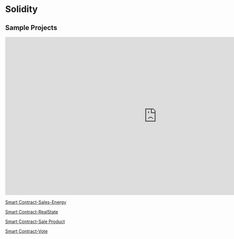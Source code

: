 ﻿---
tags:
  - smartcontract
  - ethereum_ecosystem
---

# Solidity

## Sample Projects 

<iframe width="967" height="506" src="https://www.youtube.com/embed/iPtStz3uIGA" title="YouTube video player" frameborder="0" allow="accelerometer; autoplay; clipboard-write; encrypted-media; gyroscope; picture-in-picture" allowfullscreen></iframe>


[Smart Contract-Sales-Energy](solidity/smart-contract-marketplace-in-energy.md)

[Smart Contract-RealState](solidity/smart-contract-real-estate.md)

[Smart Contract-Sale Product](solidity/smart-contract-sale.md)

[Smart Contract-Vote](solidity/smart-contract-voting.md)







